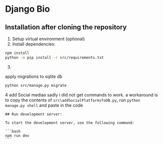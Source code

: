
# Django Bio

## Installation after cloning the repository

1. Setup virtual environment (optional)
2. Install dependencies:
```bash
npm install
python -m pip install -r src/requirements.txt
```
3.
apply migrations to sqlite db
```bash
python src/manage.py migrate
```
4 add Social medias
sadly i did not get commands to work. a workaround is to copy the contents of `src\addSocialPlatformsToDB.py`, run `python manage.py shell` and paste in the code
``````
## Run development server:

To start the development server, use the following command:

```bash
npm run dev
```
